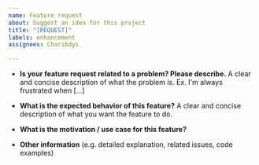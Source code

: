 ```yaml
---
name: Feature request
about: Suggest an idea for this project
title: "[REQUEST]"
labels: enhancement
assignees: Charibdys

---
```


* **Is your feature request related to a problem? Please describe.**
A clear and concise description of what the problem is. Ex. I'm always frustrated when [...]

* **What is the expected behavior of this feature?**
A clear and concise description of what you want the feature to do.

* **What is the motivation / use case for this feature?**


* **Other information** (e.g. detailed explanation, related issues, code examples)
